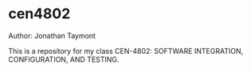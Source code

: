 # cen4802

Author: Jonathan Taymont

This is a repository for my class CEN-4802: SOFTWARE INTEGRATION, CONFIGURATION, AND TESTING.
